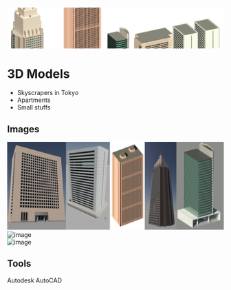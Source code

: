 ![image](img/banner.png)  

# 3D Models
* Skyscrapers in Tokyo
* Apartments
* Small stuffs

## Images
![image](img/combined.png)  
![image](img/5198005.png)  
![image](img/5198004.png)  

## Tools
Autodesk AutoCAD
